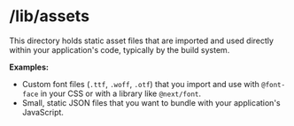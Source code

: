 # /lib/assets

This directory holds static asset files that are imported and used directly within your application's code, typically by the build system.

**Examples:**

- Custom font files (`.ttf`, `.woff`, `.otf`) that you import and use with `@font-face` in your CSS or with a library like `@next/font`.
- Small, static JSON files that you want to bundle with your application's JavaScript.
